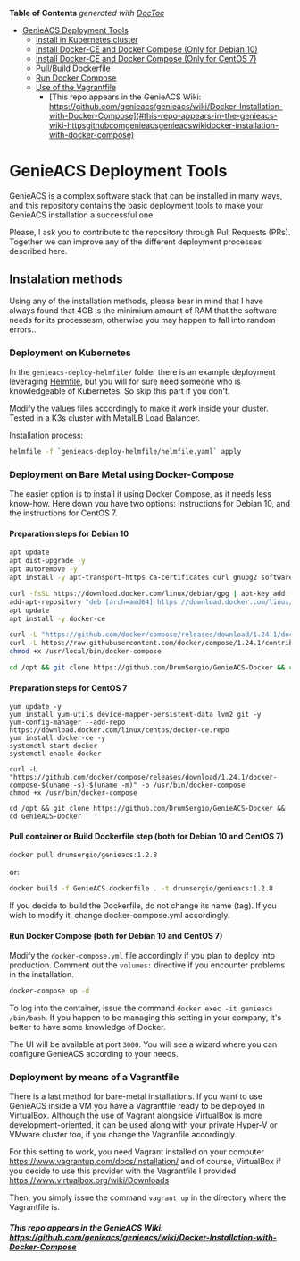 <!-- START doctoc generated TOC please keep comment here to allow auto update -->
<!-- DON'T EDIT THIS SECTION, INSTEAD RE-RUN doctoc TO UPDATE -->
**Table of Contents**  *generated with [DocToc](https://github.com/thlorenz/doctoc)*

- [GenieACS Deployment Tools](#genieacs-deployment-tools)
    - [Install in Kubernetes cluster](#install-in-kubernetes-cluster)
    - [Install Docker-CE and Docker Compose (Only for Debian 10)](#install-docker-ce-and-docker-compose-only-for-debian-10)
    - [Install Docker-CE and Docker Compose (Only for CentOS 7)](#install-docker-ce-and-docker-compose-only-for-centos-7)
    - [Pull/Build Dockerfile](#pullbuild-dockerfile)
    - [Run Docker Compose](#run-docker-compose)
    - [Use of the Vagrantfile](#use-of-the-vagrantfile)
        - [This repo appears in the GenieACS Wiki: https://github.com/genieacs/genieacs/wiki/Docker-Installation-with-Docker-Compose](#this-repo-appears-in-the-genieacs-wiki-httpsgithubcomgenieacsgenieacswikidocker-installation-with-docker-compose)

<!-- END doctoc generated TOC please keep comment here to allow auto update -->

# GenieACS Deployment Tools

GenieACS is a complex software stack that can be installed in many ways, and this repository contains the basic deployment tools to make your GenieACS installation a successful one.

Please, I ask you to contribute to the repository through Pull Requests (PRs). Together we can improve any of the different deployment processes described here.

## Instalation methods

Using any of the installation methods, please bear in mind that I have always found that 4GB is the minimium amount of RAM that the software needs for its processesm, otherwise you may happen to fall into random errors..

### Deployment on Kubernetes

In the `genieacs-deploy-helmfile/` folder there is an example deployment leveraging [Helmfile](https://github.com/roboll/helmfile), but you will for sure need someone who is knowledgeable of Kubernetes. So skip this part if you don't.

Modify the values files accordingly to make it work inside your cluster.
Tested in a K3s cluster with MetalLB Load Balancer.

Installation process:

```bash
helmfile -f `genieacs-deploy-helmfile/helmfile.yaml` apply
```

### Deployment on Bare Metal using Docker-Compose

The easier option is to install it using Docker Compose, as it needs less know-how. Here down you have two options: Instructions for Debian 10, and the instructions for CentOS 7.

#### Preparation steps for Debian 10

```bash
apt update
apt dist-upgrade -y
apt autoremove -y
apt install -y apt-transport-https ca-certificates curl gnupg2 software-properties-common sudo openssh-server htop avahi-daemon tcpdump wget

curl -fsSL https://download.docker.com/linux/debian/gpg | apt-key add -
add-apt-repository "deb [arch=amd64] https://download.docker.com/linux/debian $(lsb_release -cs) stable"
apt update
apt install -y docker-ce

curl -L "https://github.com/docker/compose/releases/download/1.24.1/docker-compose-$(uname -s)-$(uname -m)" -o /usr/local/bin/docker-compose
curl -L https://raw.githubusercontent.com/docker/compose/1.24.1/contrib/completion/bash/docker-compose -o /etc/bash_completion.d/docker-compose ## In order to enable command-line completion of Compose
chmod +x /usr/local/bin/docker-compose

cd /opt && git clone https://github.com/DrumSergio/GenieACS-Docker && cd GenieACS-Docker
```

#### Preparation steps for CentOS 7

```
yum update -y
yum install yum-utils device-mapper-persistent-data lvm2 git -y
yum-config-manager --add-repo https://download.docker.com/linux/centos/docker-ce.repo
yum install docker-ce -y
systemctl start docker
systemctl enable docker

curl -L "https://github.com/docker/compose/releases/download/1.24.1/docker-compose-$(uname -s)-$(uname -m)" -o /usr/bin/docker-compose
chmod +x /usr/bin/docker-compose

cd /opt && git clone https://github.com/DrumSergio/GenieACS-Docker && cd GenieACS-Docker
```

#### Pull container or Build Dockerfile step (both for Debian 10 and CentOS 7)

```bash
docker pull drumsergio/genieacs:1.2.8
```
or:
```bash
docker build -f GenieACS.dockerfile . -t drumsergio/genieacs:1.2.8
```

If you decide to build the Dockerfile, do not change its name (tag). If you wish to modify it, change docker-compose.yml accordingly.

#### Run Docker Compose (both for Debian 10 and CentOS 7)

Modify the `docker-compose.yml` file accordingly if you plan to deploy into production. Comment out the `volumes:` directive if you encounter problems in the installation.

```bash
docker-compose up -d
```

To log into the container, issue the command `docker exec -it genieacs /bin/bash`. If you happen to be managing this setting in your company, it's better to have some knowledge of Docker.

The UI will be available at port `3000`. You will see a wizard where you can configure GenieACS according to your needs.

### Deployment by means of a Vagrantfile
There is a last method for bare-metal installations. If you want to use GenieACS inside a VM you have a Vagrantfile ready to be deployed in VirtualBox. Although the use of Vagrant alongside VirtualBox is more development-oriented, it can be used along with your private Hyper-V or VMware cluster too, if you change the Vagranfile accordingly.

For this setting to work, you need Vagrant installed on your computer https://www.vagrantup.com/docs/installation/ and of course, VirtualBox if you decide to use this provider with the Vagrantfile I provided https://www.virtualbox.org/wiki/Downloads

Then, you simply issue the command `vagrant up` in the directory where the Vagrantfile is.

##### This repo appears in the GenieACS Wiki: https://github.com/genieacs/genieacs/wiki/Docker-Installation-with-Docker-Compose
